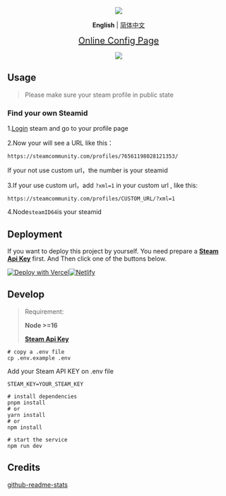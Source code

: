 <p align="center">
  <img src="https://cdn.jsdelivr.net/gh/yuyinws/static@master/2022/10/upgit_20221022_1666410714.svg">
</p>

<p align='center'>
<b>English</b> | <a href="https://github.com/yuyinws/steam-card/blob/master/README-CN.md">简体中文</a>
</p>

<p align="center">
<a href="https://card.yuy1n.io" style="font-size:20px">Online Config Page</a>
</p>

<p align="center">
	<img src="https://card.yuy1n.io/card/76561198028121353/en" />
</p>

## Usage

> Please make sure your steam profile in public state

### Find your own Steamid

1.[Login](https://steamcommunity.com/login/home/) steam and go to your profile page

2.Now your will see a URL like this：

```
https://steamcommunity.com/profiles/76561198028121353/
```

If your not use custom url，the number is your steamid

3.If your use custom url，add  `?xml=1` in your custom url , like this:

```
https://steamcommunity.com/profiles/CUSTOM_URL/?xml=1
```

4.Node`steamID64`is your steamid

## Deployment

If you want to deploy this project by yourself. You need prepare a **[Steam Api Key](https://steamcommunity.com/dev/apikey)** first. And Then click one of the buttons below.

[![Deploy with Vercel](https://vercel.com/button)](https://vercel.com/new/clone?repository-url=https%3A%2F%2Fgithub.com%2Fyuyinws%2Fsteam-card&env=STEAM_KEY&envDescription=YOUR_STEAM_KEY&envLink=https%3A%2F%2Fsteamcommunity.com%2Fdev%2Fapikey)[![Netlify](https://www.netlify.com/img/deploy/button.svg)](https://app.netlify.com/start/deploy?repository=https://github.com/yuyinws/steam-card)

## Develop

> Requirement:
>
> **Node >=16**
>
> **[Steam Api Key](https://steamcommunity.com/dev/apikey)**

```shell
# copy a .env file
cp .env.example .env
```

Add your Steam API KEY on .env file
```shell
STEAM_KEY=YOUR_STEAM_KEY
```

```shell
# install dependencies
pnpm install 
# or
yarn install
# or
npm install

# start the service
npm run dev
```

## Credits
[github-readme-stats](https://github.com/anuraghazra/github-readme-stats)
